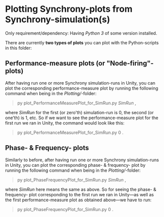 # Plotting Synchrony-plots from Synchrony-simulation(s)

Only requirement/dependency: Having _Python 3_ of some version installed.

There are currently **two types of plots** you can plot with the Python-scripts in this folder:

## Performance-measure plots (or "Node-firing"-plots)

After having run one or more Synchrony simulation-runs in Unity, you can plot the corresponding performance-measure plot by running the following command when being in the _Plotting/_-folder:

> py plot_PerformanceMeasurePlot_for_SimRun.py _SimRun_     ,

where _SimRun_ for the first (or zero'th) simulation-run is 0, the second (or one'th) is 1, etc. So if we want to see the performance-measure plot for the first run we ran in Unity, the command would look like this:

> py plot_PerformanceMeasurePlot_for_SimRun.py 0 .


## Phase- & Frequency- plots

Similarly to before, after having run one or more Synchrony simulation-runs in Unity, you can plot the corresponding phase- & frequency- plot by running the following command when being in the _Plotting/_-folder:

> py plot_PhaseFrequencyPlot_for_SimRun.py _SimRun_ ,

where _SimRun_ here means the same as above. So for seeing the phase- & frequency- plot corresponding to the first run we ran in Unity—as well as the first performance-measure plot as obtained above—we have to run:

> py plot_PhaseFrequencyPlot_for_SimRun.py 0 .
